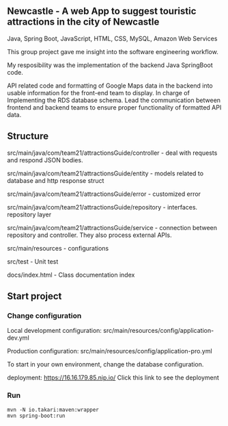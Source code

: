 ## Newcastle - A web App to suggest touristic attractions in the city of Newcastle

Java, Spring Boot, JavaScript, HTML, CSS, MySQL, Amazon Web Services

This group project gave me insight into the software engineering workflow.

My resposibility was the implementation of the backend Java SpringBoot code. 

API related code and formatting of Google Maps data in the backend into usable information for the front-end team to display. In charge of Implementing the RDS database schema.
Lead the communication between frontend and backend teams to ensure proper functionality of formatted API data.

## Structure

src/main/java/com/team21/attractionsGuide/controller - deal with requests and respond JSON bodies.

src/main/java/com/team21/attractionsGuide/entity - models related to database and http response struct

src/main/java/com/team21/attractionsGuide/error - customized error

src/main/java/com/team21/attractionsGuide/repository - interfaces. repository layer

src/main/java/com/team21/attractionsGuide/service - connection between repository and controller. They also process external APIs.

src/main/resources - configurations

src/test - Unit test

docs/index.html - Class documentation index

## Start project

### Change configuration

Local development configuration: src/main/resources/config/application-dev.yml

Production configuration: src/main/resources/config/application-pro.yml

To start in your own environment, change the database configuration.

deployment: https://16.16.179.85.nip.io/  Click this link to see the deployment

### Run

```shell
mvn -N io.takari:maven:wrapper
mvn spring-boot:run
```


